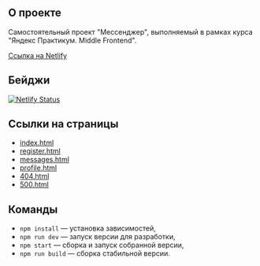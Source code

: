 ## О проекте

Самостоятельный проект "Мессенджер", выполняемый в рамках курса "Яндекс Практикум. Middle Frontend". 

[Ссылка на Netlify](https://waldo-messenger.netlify.app/)

## Бейджи

[![Netlify Status](https://api.netlify.com/api/v1/badges/f9fdb8a3-27d0-4469-92b3-16f1fc27b6a9/deploy-status)](https://app.netlify.com/sites/waldo-messenger/deploys?branch=deploy)

## Ссылки на страницы

- [index.html](https://waldo-messenger.netlify.app/)
- [register.html](https://waldo-messenger.netlify.app/register)
- [messages.html](https://waldo-messenger.netlify.app/messages)
- [profile.html](https://waldo-messenger.netlify.app/profile)
- [404.html](https://waldo-messenger.netlify.app/404)
- [500.html](https://waldo-messenger.netlify.app/500)

## Команды

- `npm install` — установка зависимостей,
- `npm run dev` — запуск версии для разработки,
- `npm start` — сборка и запуск собранной версии,
- `npm run build` — сборка стабильной версии.

